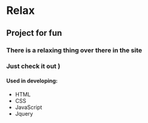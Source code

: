 # Relax

## Project for fun
### There is a relaxing thing over there in the site
### Just check it out )

#### Used in developing:
* HTML
* CSS
* JavaScript
* Jquery
